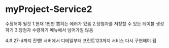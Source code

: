 # myProject-Service2

수정해야 될것
1.현재 1번만 뽑히는 에러가 있음
2.당첨자를 저장할 수 있는 테이블 생성하기
3.당첨자 수령하기 메뉴에서 넘어가질 않음

4.# 27-d까지 진행!
서버에서 디테일부터 프린트123까지 서비스 다시 구현해야 됨
